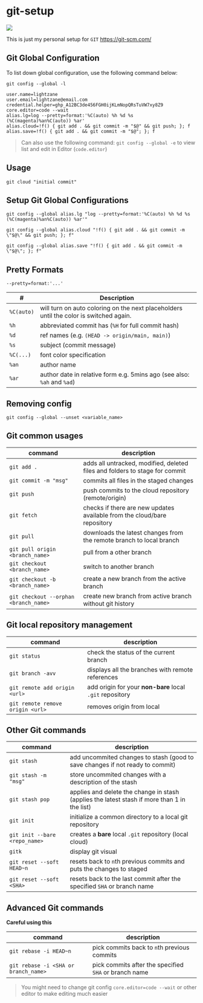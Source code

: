 # git-setup

![](https://img.shields.io/badge/git-git%20version%202.36.0.windows.1-red)

This is just my personal setup for `GIT` https://git-scm.com/

## Git Global Configuration

To list down global configuration, use the following command below:

`git config --global -l`

```
user.name=lightzane
user.email=lightzane@email.com
credential.helper=ghp_A12BC3de456FGH0ijKLmNopQRsTuVW7xy8Z9
core.editor=code --wait
alias.lg=log --pretty=format:'%C(auto) %h %d %s (%C(magenta)%an%C(auto)) %ar'
alias.cloud=!f() { git add . && git commit -m "$@" && git push; }; f
alias.save=!f() { git add . && git commit -m "$@"; }; f
```

> Can also use the following command: `git config --global -e` to view list and edit in Editor (`code.editor`)

## Usage

```
git cloud "initial commit"
```

## Setup Git Global Configurations

`git config --global alias.lg "log --pretty=format:'%C(auto) %h %d %s (%C(magenta)%an%C(auto)) %ar'"`

`git config --global alias.cloud "!f() { git add . && git commit -m \"$@\" && git push; }; f"`

`git config --global alias.save "!f() { git add . && git commit -m \"$@\"; }; f"`

## Pretty Formats

`--pretty=format:'...'`

| #          | Description                                                                            |
| ---------- | -------------------------------------------------------------------------------------- |
| `%C(auto)` | will turn on auto coloring on the next placeholders until the color is switched again. |
| `%h`       | abbreviated commit has (`%H` for full commit hash)                                     |
| `%d`       | ref names (e.g. `(HEAD -> origin/main, main)`)                                         |
| `%s`       | subject (commit message)                                                               |
| `%C(...)`  | font color specification                                                               |
| `%an`      | author name                                                                            |
| `%ar`      | author date in relative form e.g. 5mins ago (see also: `%ah` and `%ad`)                |

## Removing config

`git config --global --unset <variable_name>`

## Git common usages

| command                               | description                                                                 |
| ------------------------------------- | --------------------------------------------------------------------------- |
| `git add .`                           | adds all untracked, modified, deleted files and folders to stage for commit |
| `git commit -m "msg"`                 | commits all files in the staged changes                                     |
| `git push`                            | push commits to the cloud repository (remote/origin)                        |
| `git fetch`                           | checks if there are new updates available from the cloud/bare repository    |
| `git pull`                            | downloads the latest changes from the remote branch to local branch         |
| `git pull origin <branch_name>`       | pull from a other branch                                                    |
| `git checkout <branch_name>`          | switch to another branch                                                    |
| `git checkout -b <branch_name>`       | create a new branch from the active branch                                  |
| `git checkout --orphan <branch_name>` | create new branch from active branch without git history                    |

## Git local repository management

| command                          | description                                              |
| -------------------------------- | -------------------------------------------------------- |
| `git status`                     | check the status of the current branch                   |
| `git branch -avv`                | displays all the branches with remote references         |
| `git remote add origin <url>`    | add origin for your **non-bare** local `.git` repository |
| `git remote remove origin <url>` | removes origin from local                                |

## Other Git commands

| command                       | description                                                                                  |
| ----------------------------- | -------------------------------------------------------------------------------------------- |
| `git stash`                   | add uncommited changes to stash (good to save changes if not ready to commit)                |
| `git stash -m "msg"`          | store uncommited changes with a description of the stash                                     |
| `git stash pop`               | applies and delete the change in stash (applies the latest stash if more than 1 in the list) |
| `git init`                    | initialize a common directory to a local git repository                                      |
| `git init --bare <repo_name>` | creates a **bare** local `.git` repository (local cloud)                                     |
| `gitk`                        | display git visual                                                                           |
| `git reset --soft HEAD~n`     | resets back to `n`th previous commits and puts the changes to staged                         |
| `git reset --soft <SHA>`      | resets back to the last commit after the specified `SHA` or branch name                      |

## Advanced Git commands

**Careful using this**

| command                              | description                                           |
| ------------------------------------ | ----------------------------------------------------- |
| `git rebase -i HEAD~n`               | pick commits back to `n`th previous commits           |
| `git rebase -i <SHA or branch_name>` | pick commits after the specified `SHA` or branch name |

> You might need to change git config `core.editor=code --wait` or other editor to make editing much easier
